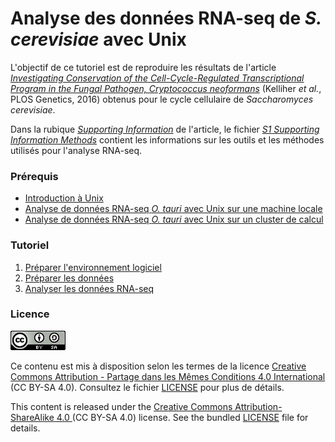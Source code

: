 # Analyse des données RNA-seq de *S. cerevisiae* avec Unix

L'objectif de ce tutoriel est de reproduire les résultats de l'article [*Investigating Conservation of the Cell-Cycle-Regulated Transcriptional Program in the Fungal Pathogen, Cryptococcus neoformans*](https://journals.plos.org/plosgenetics/article?id=10.1371/journal.pgen.1006453) (Kelliher *et al.*, PLOS Genetics, 2016) obtenus pour le cycle cellulaire de *Saccharomyces cerevisiae*.

Dans la rubique [*Supporting Information*](https://journals.plos.org/plosgenetics/article?id=10.1371/journal.pgen.1006453#sec011) de l'article, le fichier [*S1 Supporting Information Methods*](https://doi.org/10.1371/journal.pgen.1006453.s001) contient les informations sur les outils et les méthodes utilisés pour l'analyse RNA-seq.


### Prérequis

- [Introduction à Unix](https://omics-school.github.io/unix-tutorial/)
- [Analyse de données RNA-seq *O. tauri* avec Unix sur une machine locale](https://omics-school.github.io/analyse-rna-seq)
- [Analyse de données RNA-seq *O. tauri* avec Unix sur un cluster de calcul](https://omics-school.github.io/analyse-rna-seq)


### Tutoriel

1. [Préparer l'environnement logiciel](1_env_logiciel.md)
1. [Préparer les données](2_donnees.md)
1. [Analyser les données RNA-seq](3_analyse_RNA-seq.md)



### Licence

![](img/CC-BY-SA.png)

Ce contenu est mis à disposition selon les termes de la licence [Creative Commons Attribution - Partage dans les Mêmes Conditions 4.0 International](https://creativecommons.org/licenses/by-sa/4.0/deed.fr) (CC BY-SA 4.0). Consultez le fichier [LICENSE](LICENSE) pour plus de détails.

This content is released under the [Creative Commons Attribution-ShareAlike 4.0 ](https://creativecommons.org/licenses/by-sa/4.0/deed.en) (CC BY-SA 4.0) license. See the bundled [LICENSE](LICENSE) file for details.

